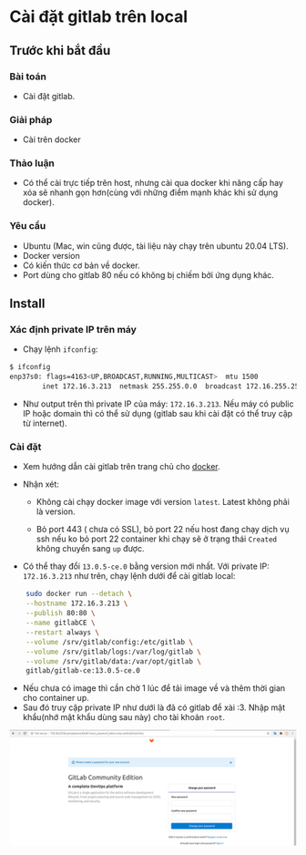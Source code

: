 # Cài đặt gitlab trên local

## Trước khi bắt đầu

### Bài toán

- Cài đặt gitlab.

### Giải pháp

- Cài trên docker

### Thảo luận

- Có thể cài trực tiếp trên host, nhưng cài qua docker khi nâng cấp hay xóa sẽ nhanh gọn hơn(cùng với những điểm mạnh khác khi sử dụng docker).

### Yêu cầu

- Ubuntu (Mac, win cũng được, tài liệu này chạy trên ubuntu 20.04 LTS).
- Docker version
- Có kiến thức cơ bản về docker.
- Port dùng cho gitlab 80 nếu có không bị chiếm bởi ứng dụng khác.

## Install

### Xác định private IP trên máy

- Chạy lệnh `ifconfig`:

```sh linenums="1"
$ ifconfig
enp37s0: flags=4163<UP,BROADCAST,RUNNING,MULTICAST>  mtu 1500
        inet 172.16.3.213  netmask 255.255.0.0  broadcast 172.16.255.255
```

- Như output trên thì private IP của máy: `172.16.3.213`. Nếu máy có public IP hoặc domain thì có thể sử dụng (gitlab sau khi cài đặt có thể truy cập từ internet).

### Cài đặt

- Xem hướng dẫn cài gitlab trên trang chủ cho [docker](https://docs.gitlab.com/omnibus/docker/).

- Nhận xét:

  - Không cài chạy docker image với version `latest`. Latest không phải là version.

  - Bỏ port 443 ( chưa có SSL), bỏ port 22 nếu host đang chạy dịch vụ ssh nếu ko bỏ port 22 container khi chạy sẽ ở trạng thái `Created` không chuyển sang `up` được.

- Có thể thay đổi `13.0.5-ce.0` bằng version mới nhất. Với private IP: `172.16.3.213` như trên, chạy lệnh dưới để cài gitlab local:

```sh linenums="1"
    sudo docker run --detach \
    --hostname 172.16.3.213 \
    --publish 80:80 \
    --name gitlabCE \
    --restart always \
    --volume /srv/gitlab/config:/etc/gitlab \
    --volume /srv/gitlab/logs:/var/log/gitlab \
    --volume /srv/gitlab/data:/var/opt/gitlab \
    gitlab/gitlab-ce:13.0.5-ce.0
```

- Nếu chưa có image thì cần chờ 1 lúc để tải image về và thêm thời gian cho container up.
- Sau đó truy cập private IP như dưới là đã có gitlab để xài :3. Nhập mật khẩu(nhớ mật khẩu dùng sau này) cho tài khoản `root`.

![reset-password-screen](../../images/2020/20200717-gitlab-reset-password-screen.png)
